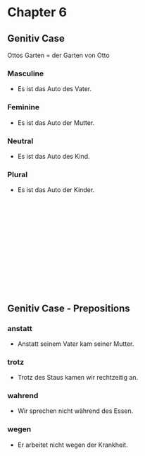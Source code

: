 # Chapter 6

## Genitiv Case

Ottos Garten = der Garten von Otto

### Masculine
* Es ist das Auto des Vater.<br />


### Feminine
* Es ist das Auto der Mutter.<br />


### Neutral
* Es ist das Auto des Kind.<br />


### Plural
* Es ist das Auto der Kinder.<br />

<br />
<br />
<br />
<br />
<br />
<br />
<br />
<br />
<br />
<br />
<br />
<br />

## Genitiv Case - Prepositions<br />

### anstatt
* Anstatt seinem Vater kam seiner Mutter.<br />

### trotz
* Trotz des Staus kamen wir rechtzeitig an.<br />

### wahrend
* Wir sprechen nicht während des Essen.

### wegen 
* Er arbeitet nicht wegen der Krankheit.